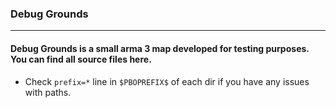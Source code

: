 ### Debug Grounds
***
#### Debug Grounds is a small arma 3 map developed for testing purposes. You can find all source files here.
* Check `prefix=*` line in `$PBOPREFIX$` of each dir if you have any issues with paths.
